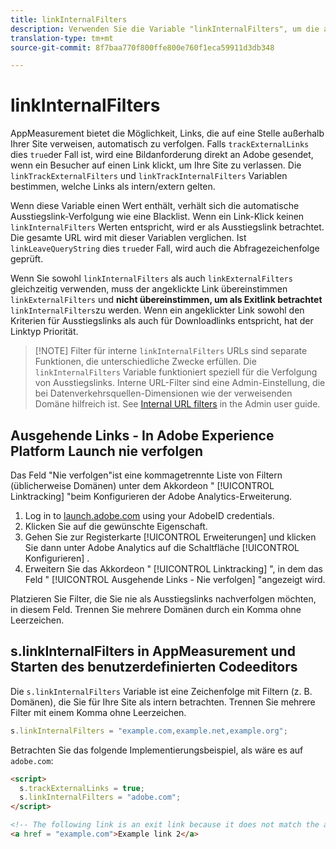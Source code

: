 ```yaml
---
title: linkInternalFilters
description: Verwenden Sie die Variable "linkInternalFilters", um die automatische Verfolgung von Ausstiegslinks zu unterstützen.
translation-type: tm+mt
source-git-commit: 8f7baa770f800ffe800e760f1eca59911d3db348

---
```



# linkInternalFilters

AppMeasurement bietet die Möglichkeit, Links, die auf eine Stelle außerhalb Ihrer Site verweisen, automatisch zu verfolgen. Falls `trackExternalLinks` dies `true`der Fall ist, wird eine Bildanforderung direkt an Adobe gesendet, wenn ein Besucher auf einen Link klickt, um Ihre Site zu verlassen. Die `linkTrackExternalFilters` und `linkTrackInternalFilters` Variablen bestimmen, welche Links als intern/extern gelten.

Wenn diese Variable einen Wert enthält, verhält sich die automatische Ausstiegslink-Verfolgung wie eine Blacklist. Wenn ein Link-Klick keinen `linkInternalFilters` Werten entspricht, wird er als Ausstiegslink betrachtet. Die gesamte URL wird mit dieser Variablen verglichen. Ist `linkLeaveQueryString` dies `true`der Fall, wird auch die Abfragezeichenfolge geprüft.

Wenn Sie sowohl `linkInternalFilters` als auch `linkExternalFilters` gleichzeitig verwenden, muss der angeklickte Link übereinstimmen `linkExternalFilters` und **nicht übereinstimmen, um als Exitlink betrachtet** `linkInternalFilters`zu werden. Wenn ein angeklickter Link sowohl den Kriterien für Ausstiegslinks als auch für Downloadlinks entspricht, hat der Linktyp Priorität.

> [!NOTE] Filter für interne `linkInternalFilters` URLs sind separate Funktionen, die unterschiedliche Zwecke erfüllen. Die `linkInternalFilters` Variable funktioniert speziell für die Verfolgung von Ausstiegslinks. Interne URL-Filter sind eine Admin-Einstellung, die bei Datenverkehrsquellen-Dimensionen wie der verweisenden Domäne hilfreich ist. See [Internal URL filters](/help/admin/admin/internal-url-filter-admin.md) in the Admin user guide.

## Ausgehende Links - In Adobe Experience Platform Launch nie verfolgen

Das Feld &quot;Nie verfolgen&quot;ist eine kommagetrennte Liste von Filtern (üblicherweise Domänen) unter dem Akkordeon &quot; [!UICONTROL Linktracking] &quot;beim Konfigurieren der Adobe Analytics-Erweiterung.

1. Log in to [launch.adobe.com](https://launch.adobe.com) using your AdobeID credentials.
2. Klicken Sie auf die gewünschte Eigenschaft.
3. Gehen Sie zur Registerkarte [!UICONTROL Erweiterungen] und klicken Sie dann unter Adobe Analytics auf die Schaltfläche [!UICONTROL Konfigurieren] .
4. Erweitern Sie das Akkordeon &quot; [!UICONTROL Linktracking] &quot;, in dem das Feld &quot; [!UICONTROL Ausgehende Links - Nie verfolgen] &quot;angezeigt wird.

Platzieren Sie Filter, die Sie nie als Ausstiegslinks nachverfolgen möchten, in diesem Feld. Trennen Sie mehrere Domänen durch ein Komma ohne Leerzeichen.

## s.linkInternalFilters in AppMeasurement und Starten des benutzerdefinierten Codeeditors

Die `s.linkInternalFilters` Variable ist eine Zeichenfolge mit Filtern (z. B. Domänen), die Sie für Ihre Site als intern betrachten. Trennen Sie mehrere Filter mit einem Komma ohne Leerzeichen.

```js
s.linkInternalFilters = "example.com,example.net,example.org";
```

Betrachten Sie das folgende Implementierungsbeispiel, als wäre es auf `adobe.com`:

```html
<script>
  s.trackExternalLinks = true;
  s.linkInternalFilters = "adobe.com";
</script>

<!-- The following link is an exit link because it does not match the anything under linkInternalFilters -->
<a href = "example.com">Example link 2</a>
```
